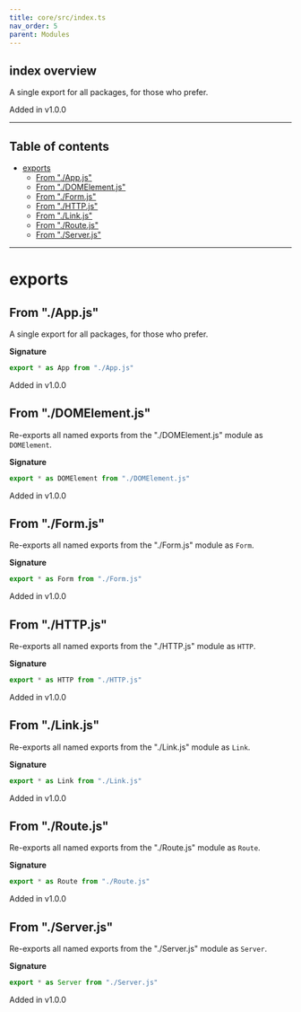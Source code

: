 ```yaml
---
title: core/src/index.ts
nav_order: 5
parent: Modules
---
```


## index overview

A single export for all packages, for those who prefer.

Added in v1.0.0

---

<h2 class="text-delta">Table of contents</h2>

- [exports](#exports)
  - [From "./App.js"](#from-appjs)
  - [From "./DOMElement.js"](#from-domelementjs)
  - [From "./Form.js"](#from-formjs)
  - [From "./HTTP.js"](#from-httpjs)
  - [From "./Link.js"](#from-linkjs)
  - [From "./Route.js"](#from-routejs)
  - [From "./Server.js"](#from-serverjs)

---

# exports

## From "./App.js"

A single export for all packages, for those who prefer.

**Signature**

```ts
export * as App from "./App.js"
```

Added in v1.0.0

## From "./DOMElement.js"

Re-exports all named exports from the "./DOMElement.js" module as `DOMElement`.

**Signature**

```ts
export * as DOMElement from "./DOMElement.js"
```

Added in v1.0.0

## From "./Form.js"

Re-exports all named exports from the "./Form.js" module as `Form`.

**Signature**

```ts
export * as Form from "./Form.js"
```

Added in v1.0.0

## From "./HTTP.js"

Re-exports all named exports from the "./HTTP.js" module as `HTTP`.

**Signature**

```ts
export * as HTTP from "./HTTP.js"
```

Added in v1.0.0

## From "./Link.js"

Re-exports all named exports from the "./Link.js" module as `Link`.

**Signature**

```ts
export * as Link from "./Link.js"
```

Added in v1.0.0

## From "./Route.js"

Re-exports all named exports from the "./Route.js" module as `Route`.

**Signature**

```ts
export * as Route from "./Route.js"
```

Added in v1.0.0

## From "./Server.js"

Re-exports all named exports from the "./Server.js" module as `Server`.

**Signature**

```ts
export * as Server from "./Server.js"
```

Added in v1.0.0
